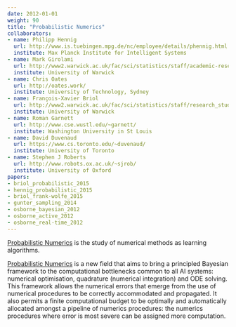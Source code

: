```yaml
---
date: 2012-01-01
weight: 90
title: "Probabilistic Numerics"
collaborators:
- name: Philipp Hennig
  url: http://www.is.tuebingen.mpg.de/nc/employee/details/phennig.html
  institute: Max Planck Institute for Intelligent Systems
- name: Mark Girolami
  url: http://www2.warwick.ac.uk/fac/sci/statistics/staff/academic-research/girolami/
  institute: University of Warwick
- name: Chris Oates
  url: http://oates.work/
  institute: University of Technology, Sydney
- name: François-Xavier Briol
  url: http://www2.warwick.ac.uk/fac/sci/statistics/staff/research_students/briol/
  institute: University of Warwick
- name: Roman Garnett
  url: http://www.cse.wustl.edu/~garnett/
  institute: Washington University in St Louis
- name: David Duvenaud
  url: https://www.cs.toronto.edu/~duvenaud/
  institute: University of Toronto
- name: Stephen J Roberts
  url: http://www.robots.ox.ac.uk/~sjrob/
  institute: University of Oxford
papers:
- briol_probabilistic_2015
- hennig_probabilistic_2015
- briol_frank-wolfe_2015
- gunter_sampling_2014
- osborne_bayesian_2012
- osborne_active_2012
- osborne_real-time_2012
---
```


[Probabilistic Numerics](http://www.probabilistic-numerics.org) is the study of numerical methods as learning algorithms.

[Probabilistic Numerics](http://probabilistic-numerics.org) is a new field that aims to bring a principled Bayesian framework to the computational bottlenecks common to all AI systems: numerical optimisation, quadrature (numerical integration) and ODE solving. This framework allows the numerical errors that emerge from the use of numerical procedures to be correctly accommodated and propagated. It also permits a finite computational budget to be optimally and automatically allocated amongst a pipeline of numerics procedures: the numerics procedures where error is most severe can be assigned more computation.
